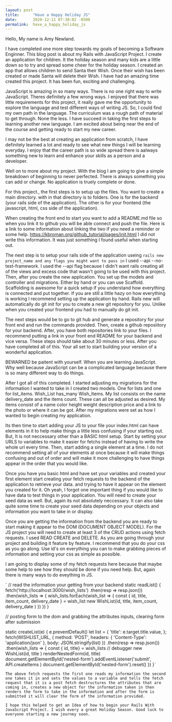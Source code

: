 ```yaml
---
layout: post
title:      "Have a Happy Holiday JS"
date:       2020-12-11 07:30:02 -0500
permalink:  have_a_happy_holiday_js
---
```



Hello, My name is Amy Newland. 

I have completed one more step towards my goals of becoming a Software Enginner. This blog post is about my Rails with JavaScript Project. I create an application for children. It the holiday season and many kids are a little down so to try and spread some cheer for the holiday season. I created an app that allows children to send Santa their Wish. Once their wish has been created or made Santa will delete their Wish. I have had an amazing time created this project. It has been fun, exciting and challenging. 

JavaScript is amazing in so many ways. There is no one right way to write JavaScript. Theres definitely a few wrong ways. I enjoyed that there was little requirements for this project, it really gave me the opportunity to explore the language and test different ways of writing JS. So, I could find my own path in the language. The curriculum was a rough path of material to get through. None the less. I have succeed in taking the first steps to learning another new language. I am excited about being near the end of the course and getting ready to start my  new career. 

I may not be the best at creating an application from scratch, I have definitely learned a lot and ready to see what new things I will be learning everyday. I enjoy that the career path is so wide spread there is aalways something new to learn and enhance your skills as a person and a developer. 

Well on to more about my project. With the blog I am going to give a simple breakdown of beginning to never perfected. There is always something you can add or change. No application is truely complete or done. 


For this project., the first steps is to setup up the files. You want to create a main directory. with in that directory is to folders. One is for the backend (your rails side of the application). The other is for your frontend (the javascript, html, css side of the application). 

When creating the front end to start you want to add a README.md file so when you link it to github you will be able connect and push the file. Here is a link to some information about linking the two if you need a reminder or some help. https://kbroman.org/github_tutorial/pages/init.html I did not write this information. It was just something I found useful when starting out. 

The next step is to setup your rails side of the application useing `rails new project_name and any flags you might want to pass in` I used --api --no-test-framework. I used the --api flag because I didn't want rails creating all of the views and excess code that wasn't going to be used with this project. Then, after you create the new application. You set up the models and controller and migrations. Either by hand or you can use Scaffold. Scaffolding is awesome for a quick setup if you understand how everything is connected and put together. If you are still a little hazy on how everything is working I recommend setting up the application by hand. Rails new will automatically do git init for you to create a new git repository for you. Unlike when you created your frontend you had to manually do git init. 

The next steps would be to go to git hub and generate a repository for your front end and run the commands provided. Then, create a github reposiitory for your backend. After, you have both repositories link to your files. I recommend putting a link in your front end README for your backend and vice versa. These steps should take about 30 minutes or less. After you have completed all of this. Your all set to start building your version of a wonderful application. 

BEWARNED be paitent with yourself. When you are learning JavaScript. Why well because JavaScript can be a complicated language because there is so many different way to do things. 

After I got all of this completed. I started adjusting my migrations for the information I wanted to take in I created two models. One for lists and one for list_items. Wish_List has_many Wish_Items. My list consists on the name delivery_date and the items count. These can all be adjusted as desired. My items consist of a name color height weight description price and a link to the photo or where it can be got. After my migrations were set as how I wanted to begin creating my application.

Its then time to start adding your JS to your file your index.html can have elements in it to help make things a little less confusing if your starting out. But, It is not neccessary other than a BASIC html setup. Start by setting your URLS to variables to make it easier for fetchs instead of having to write the whole url every time. Then, start adding a single element at a time. I do not recommend setting all of your elements at once because it will make things confusing and out of order and will make it more challenging to have things appear in the order that you would like. 

Once you have you basic html and have set your variables and created your first element start creating your fetch requests to the backend of the application to retrieve your data. and trying to have it appear on the element you created for it. Oh yeah, I forgot one important thing if you would like to have data to test things in your application. You will need to create your seed data as well. But, again its not absolutely neccessary. It can also take quite some time to create your seed data depending on your objects and information you want to take in or display. 

Once you are getting the information from the backend you are ready to start making it appear to the DOM (DOCUMENT OBJECT MODEL). For the JS project you will need to create at least 3 of the CRUD actions using fetch requests. I used READ CREATE and DELETE. As you are going through your project and building it feature by feature. I recommend that you do your css as you go along. Use id's on everything you can to make grabbing pieces of information and setting your css as simple as possible. 

I am going to display some of my fetch requests here because that maybe some help to see how they should be done if you need help. But, again there is many ways to do eveything in JS. 

`
// read the information your getting from your backend
static readList() {
    fetch('http://localhost:3000/wish_lists')
    .then(resp => resp.json())
    .then(wish_lists => {
      wish_lists.forEach(wish_list => {
        const { id, title, item_count, delivery_date } = wish_list
        new WishList(id, title, item_count, delivery_date )
      })
    })
  }

// posting form to the dom and grabbing the attributes inputs, clearing form after submission

  static createList(e) {
    e.preventDefault()
    let list = {
      'title': e.target.title.value,
    };
    fetch(WISHLIST_URL, {
      method: 'POST',
      headers: {
        'Content-Type': 'application/json'
      },
      body: JSON.stringify(list)
    })
    .then(resp => resp.json())
    .then(wish_lists => {
      const { id, title} = wish_lists
      // debugger
      new WishList(id, title )
      renderNestedForm(id, title)
      document.getElementById('nested-form').addEventListener('submit',  API.createItems
      )
      document.getElementById('nested-form').reset()
      })
  }`
	
	The above fetch requests the first one reads my information the second one takes it in and sets the values to a variable and tells the fetch request that it is a post fetch destructures the attributes that are coming in, creates a new object for the information taken in then renders the form to take in the information and after the form is submitted it will clear the form of the information provided.
	
	I hope this helped to get an Idea of how to begin your Rails With JavaScript Project. I wish every a great Holiday Season. Good luck to everyone starting a new journey soon. 
